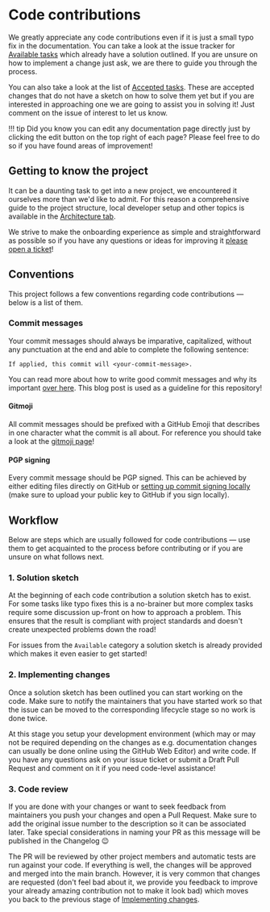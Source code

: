 # Code contributions

We greatly appreciate any code contributions even if it is just a small typo fix in the documentation. You can take a look at the issue tracker for [Available tasks](https://github.com/TilBlechschmidt/WebGrid/labels/Status%3A%20Available) which already have a solution outlined. If you are unsure on how to implement a change just ask, we are there to guide you through the process.

You can also take a look at the list of [Accepted tasks](https://github.com/TilBlechschmidt/WebGrid/labels/Status%3A%20Accepted). These are accepted changes that do not have a sketch on how to solve them yet but if you are interested in approaching one we are going to assist you in solving it! Just comment on the issue of interest to let us know.

!!! tip
    Did you know you can edit any documentation page directly just by clicking the edit button on the top right of each page? Please feel free to do so if you have found areas of improvement!

## Getting to know the project

It can be a daunting task to get into a new project, we encountered it ourselves more than we'd like to admit. For this reason a comprehensive guide to the project structure, local developer setup and other topics is available in the [Architecture tab](../architecture/index.md).

We strive to make the onboarding experience as simple and straightforward as possible so if you have any questions or ideas for improving it [please open a ticket](https://github.com/TilBlechschmidt/WebGrid/issues/new)!

## Conventions

This project follows a few conventions regarding code contributions — below is a list of them.

### Commit messages

Your commit messages should always be imparative, capitalized, without any punctuation at the end and able to complete the following sentence:

```
If applied, this commit will <your-commit-message>.
```

You can read more about how to write good commit messages and why its important [over here](https://chris.beams.io/posts/git-commit/). This blog post is used as a guideline for this repository!

#### Gitmoji

All commit messages should be prefixed with a GitHub Emoji that describes in one character what the commit is all about. For reference you should take a look at the [gitmoji page](https://gitmoji.carloscuesta.me)!

#### PGP signing

Every commit message should be PGP signed. This can be achieved by either editing files directly on GitHub or [setting up commit signing locally](https://git-scm.com/book/en/v2/Git-Tools-Signing-Your-Work) (make sure to upload your public key to GitHub if you sign locally).

## Workflow

Below are steps which are usually followed for code contributions — use them to get acquainted to the process before contributing or if you are unsure on what follows next.

### 1. Solution sketch

At the beginning of each code contribution a solution sketch has to exist. For some tasks like typo fixes this is a no-brainer but more complex tasks require some discussion up-front on how to approach a problem. This ensures that the result is compliant with project standards and doesn't create unexpected problems down the road!

For issues from the `Available` category a solution sketch is already provided which makes it even easier to get started!

### 2. Implementing changes

Once a solution sketch has been outlined you can start working on the code. Make sure to notify the maintainers that you have started work so that the issue can be moved to the corresponding lifecycle stage so no work is done twice.

At this stage you setup your development environment (which may or may not be required depending on the changes as e.g. documentation changes can usually be done online using the GitHub Web Editor) and write code. If you have any questions ask on your issue ticket or submit a Draft Pull Request and comment on it if you need code-level assistance!

### 3. Code review

If you are done with your changes or want to seek feedback from maintainers you push your changes and open a Pull Request. Make sure to add the original issue number to the description so it can be associated later. Take special considerations in naming your PR as this message will be published in the Changelog 😉

The PR will be reviewed by other project members and automatic tests are run against your code. If everything is well, the changes will be approved and merged into the main branch. However, it is very common that changes are requested (don't feel bad about it, we provide you feedback to improve your already amazing contribution not to make it look bad) which moves you back to the previous stage of [Implementing changes](#2-implementing-changes).
